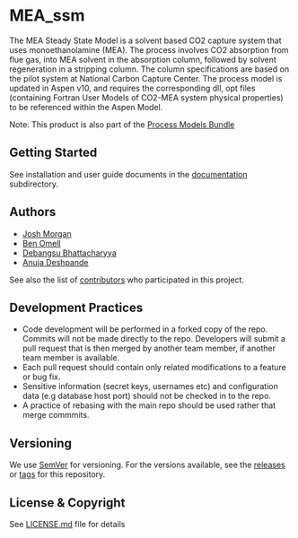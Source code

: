 # MEA_ssm
The MEA Steady State Model is a solvent based CO2 capture system that uses monoethanolamine (MEA). The process involves CO2 absorption from flue gas, into MEA solvent in the absorption column, followed by solvent regeneration in a stripping column. The column specifications are based on the pilot system at National Carbon Capture Center. The process model is updated in Aspen v10, and requires the corresponding dll, opt files (containing Fortran User Models of CO2-MEA system physical properties) to be referenced within the Aspen Model. 

Note: This product is also part of the [Process Models Bundle](../../../ProcessModels_bundle)

## Getting Started
See installation and user guide documents in the [documentation](./docs) subdirectory.

## Authors
* [Josh Morgan](https://github.com/jmorgan29)
* [Ben Omell](https://github.com/omellben)
* [Debangsu Bhattacharyya](https://www.statler.wvu.edu/faculty-staff/faculty/debangsu-bhattacharyya)
* [Anuja Deshpande](https://github.com/anujad95)

See also the list of [contributors](../../contributors) who participated in this project.

## Development Practices
* Code development will be performed in a forked copy of the repo. Commits will not be
  made directly to the repo. Developers will submit a pull request that is then merged
  by another team member, if another team member is available.
* Each pull request should contain only related modifications to a feature or bug fix.
* Sensitive information (secret keys, usernames etc) and configuration data
  (e.g database host port) should not be checked in to the repo.
* A practice of rebasing with the main repo should be used rather that merge commmits.

## Versioning
We use [SemVer](http://semver.org/) for versioning. For the versions available, 
see the [releases](../../releases) or [tags](../../tags) for this repository.

## License & Copyright

See [LICENSE.md](LICENSE.md) file for details
